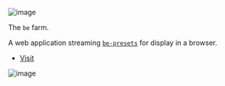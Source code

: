 ![image](https://cloud.githubusercontent.com/assets/2152766/8311624/68bd2ac6-19cf-11e5-9556-64cf57275753.png)

The `be` farm.

A web application streaming [`be-presets`][1] for display in a browser.

- [Visit][2]

[1]: https://github.com/mottosso/be-presets
[2]: http://be.abstractfactory.io

![image](https://cloud.githubusercontent.com/assets/2152766/8311591/1c93eab8-19cf-11e5-97c7-e09341dc7376.png)
